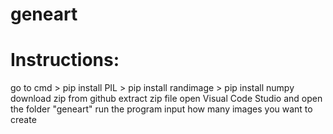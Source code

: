 # geneart
# Instructions: 
go to cmd > pip install PIL > pip install randimage > pip install numpy
download zip from github
extract zip file 
open Visual Code Studio and open the folder "geneart"
run the program
input how many images you want to create 
